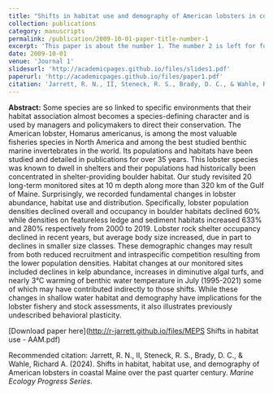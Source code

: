 ```yaml
---
title: "Shifts in habitat use and demography of American lobsters in coastal Maine over the past quarter century"
collection: publications
category: manuscripts
permalink: /publication/2009-10-01-paper-title-number-1
excerpt: 'This paper is about the number 1. The number 2 is left for future work.'
date: 2009-10-01
venue: 'Journal 1'
slidesurl: 'http://academicpages.github.io/files/slides1.pdf'
paperurl: 'http://academicpages.github.io/files/paper1.pdf'
citation: 'Jarrett, R. N., II, Steneck, R. S., Brady, D. C., & Wahle, Richard A. (2024). Shifts in habitat, habitat use, and demography of American lobsters in coastal Maine over the past quarter century. <i>Marine Ecology Progress Series</i>.'
---
```


<b>Abstract:</b>
Some species are so linked to specific environments that their habitat association almost becomes a species-defining character and is used by managers and policymakers to direct their conservation. The American lobster, Homarus americanus, is among the most valuable fisheries species in North America and among the best studied benthic marine invertebrates in the world. Its populations and habitats have been studied and detailed in publications for over 35 years. This lobster species was known to dwell in shelters and their populations had historically been concentrated in shelter-providing boulder habitat. Our study revisited 20 long-term monitored sites at 10 m depth along more than 320 km of the Gulf of Maine. Surprisingly, we recorded fundamental changes in lobster abundance, habitat use and distribution. Specifically, lobster population densities declined overall and occupancy in boulder habitats declined 60% while densities on featureless ledge and sediment habitats increased 633% and 280% respectively from 2000 to 2019. Lobster rock shelter occupancy declined in recent years, but average body size increased, due in part to declines in smaller size classes. These demographic changes may result from both reduced recruitment and intraspecific competition resulting from the lower population densities. Habitat changes at our monitored sites included declines in kelp abundance, increases in diminutive algal turfs, and nearly 3°C warming of benthic water temperature in July (1995-2021) some of which may have contributed indirectly to those shifts. While these changes in shallow water habitat and demography have implications for the lobster fishery and stock assessments, it also illustrates previously undescribed behavioral plasticity.

[Download paper here](http://r-jarrett.github.io/files/MEPS Shifts in habitat use - AAM.pdf)

Recommended citation:
Jarrett, R. N., II, Steneck, R. S., Brady, D. C., & Wahle, Richard A. (2024). Shifts in habitat, habitat use, and demography of American lobsters in coastal Maine over the past quarter century. <i>Marine Ecology Progress Series</i>.
